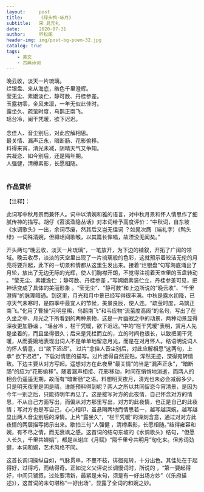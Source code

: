 ```yaml
---
layout:     post
title:      《绿头鸭·咏月》
subtitle:   宋 晁元礼
date:       2020-07-31
author:     听松阁
header-img: img/post-bg-poem-32.jpg
catalog: true
tags:
    - 美文
    - 古典诗词
---
```


晚云收，淡天一片琉璃。<br>
烂银盘、来从海底，皓色千里澄辉。<br>
莹无尘、素娥淡伫，静可数、丹桂参差。<br>
玉露初零，金风未凛，一年无似此佳时。<br>
露坐久、疏萤时度，乌鹊正南飞。<br>
瑶台冷，阑干凭暖，欲下迟迟。<br>
<br>
念佳人、音尘别后，对此应解相思。<br>
最关情、漏声正永，暗断肠、花影偷移。<br>
料得来宵，清光未减，阴晴天气又争知。<br>
共凝恋、如今别后，还是隔年期。<br>
人强健，清樽素影，长愿相随。<br>
<br>

### 作品赏析
【注释】：

此词写中秋月景而兼怀人。词中以清婉和雅的语言，对中秋月景和怀人情思作了细腻传神的描写。胡仔《苕溪渔隐丛话》对本词给予高度评价：“中秋词，自东坡《水调歌头》一出，余词尽废，然其后又岂无佳词 ？如晁次膺（端礼字）《鸭头绿》一词殊清婉，但樽俎间歌喉，以其篇长惮唱，故湮没无闻矣。”

开头两句“晚云收，淡天一片琉璃”，一笔放开，为下边的铺叙，开拓了广阔的领域。晚云收尽，淡淡的天空里出现了一片琉璃般的色彩，这就预示着皎洁无伦的月亮将要升起，此下的一切景和情都从这里生发出来。接着“烂银盘”句写海底涌出了月轮，放出了无边无际的光辉，使人们胸襟开朗，不觉得注视着天空里的玉盘转动 。“莹无尘、素娥澹伫 ；静可数、丹桂参差 。”写嫦娥素装伫立，丹桂参差可见，把神话变成了具体的美丽形象 。“莹无尘”、“静可数”和上边所说的“晚云收”、“千里澄辉”的脉理暗通。到这里，月光和月中景已经写得很丰满。中秋是露水初降，已凉天气未寒时，是四季中最宜人的节候，美景良辰，使人连。“疏萤时度，乌鹊正南飞。”化用了曹操“月明星稀，乌鹊南飞”和韦应物“流萤度高阁”的名句，写出了在久坐之中、月光之下所看到的两种景物，这是一片幽寂之中的动景，两种动景显得深夜更加静谧 。“瑶台冷 ，栏干凭暖，欲下迟迟。”中的“栏干凭暖”表明，赏月人先是坐着的，而且坐得很久；后来是凭栏而立的，立的时间也很长，以致把阑干凭暖，从而委婉地表现出词人不是单单地留恋月光，而是在对月怀人。结语明说词人的怀人情意，曰“欲下迟迟”。
过片“念佳人音尘别后，对此应解相思”这两句，上承“ 欲下迟迟”，下启对情思的描写。过片接得自然妥贴，浑然无迹，深得宛转情致。下边主要从对方写起。遥想对方在此夜里“最关情”的当是“漏声正永”，“暗断肠”的应为“花影偷移”。随着漏声相接、花影移动，时间在悄悄地消逝，而两人的相会仍遥遥无期，故而有“暗断肠”之语。料想明天夜月，清光也未必会减弱多少，只是明天夜里是阴是晴，谁能预料得到呢？两人之所以共同留恋今宵清景，是因为今年一别之后，只能待明年再见了。这是接写对方的此夜情，自己怀念对方的情思，不从自己方面写出，而偏从对方那里写出，对方的此夜情，也正是自己的此夜情；写对方也是写自己，心心相印，虽悬隔两地而情思若一，越写越深婉，越写越显出两人音尘别后的深情。上片“露坐久”，“栏干凭暖”的深刻含意，通过对对方此夜情的两层描写揭示出来。歇拍三句“人强健 ，清樽素影，长愿相随。”结得雍容和婉，有不尽之情，而无衰飒之感。这首词的结句东坡的《水调歌头》结句，“但愿人长久，千里共婵娟”，都是从谢庄《月赋》“隔千里兮共明月”句化来。但苏词劲健，本词和婉，艺术风格不同。

这首长调词操纵自如，气脉贯串，不蔓不枝，徘徊宛转，十分出色。其佳处在于起得好，过得巧，而结得奇。正如沈义父评说长调慢词时，所说的 ，“第一要起得好，中间只铺叙，过处要清新，最紧是末句，须是有一好出场方妙”（《乐府描述》），这首词的末句堪称“一好出场”，显露了全词的和婉之妙。
